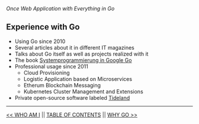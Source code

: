 *Once Web Application with Everything in Go*

## Experience with Go

* Using Go since 2010
* Several articles about it in different IT magazines
* Talks about Go itself as well as projects realized with it
* The book [Systemprogrammierung in Google Go](https://www.amazon.de/Systemprogrammierung-Google-Grundlagen-Skalierbarkeit-Performanz/dp/3898647129)
* Professional usage since 2011
    * Cloud Provisioning
    * Logistic Application based on Microservices
    * Etherum Blockchain Messaging
    * Kubernetes Cluster Management and Extensions
* Private open-source software labeled [Tideland](https://github.com/tideland/)

---

[<< WHO AM I](whoami.md) || [TABLE OF CONTENTS](../README.md) || [WHY GO >>](whygo.md)
